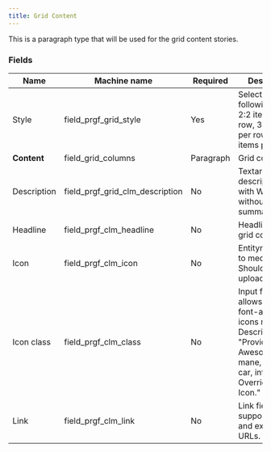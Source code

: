 ```yaml
---
title: Grid Content
---
```


This is a paragraph type that will be used for the grid content stories.

### Fields
| Name  | Machine name | Required | Description |
| ------------- | ------------- | ------------- | ------------- |
| Style | field\_prgf\_grid_style | Yes | Select list with following values: 2:2 items per row, 3:3 items per row, 4:4 items per row |
| **Content** | field\_grid_columns | Paragraph | Grid columns |
| Description| field\_prgf\_grid\_clm\_description | No | Textarea for the description/body with WYSIWYG, without summary. |
| Headline | field\_prgf\_clm_headline | No | Headline of the grid content. |
| Icon | field\_prgf\_clm_icon | No | Entityreference to media asset. Should allow to upload svgs.|
| Icon class | field\_prgf\_clm_class | No | Input field that allows to add the font-awesome icons needed. Description - "Provide a "Font Awesome" icon mane, e.g. flag, car, info. Overrides image Icon." |
| Link | field\_prgf\_clm_link | No | Link field that supports internal and external URLs. |
